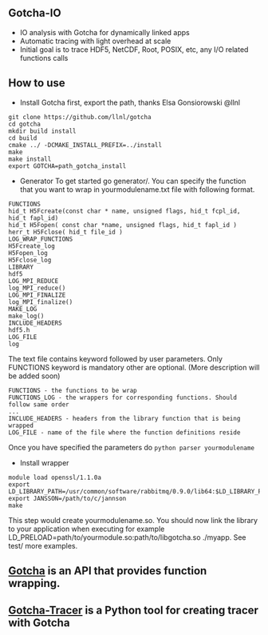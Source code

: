 ## Gotcha-IO
* IO analysis with Gotcha for dynamically linked apps
* Automatic tracing with light overhead at scale
* Initial goal is to trace HDF5, NetCDF, Root, POSIX, etc, any I/O related functions calls

## How to use
* Install Gotcha first, export the path, thanks Elsa Gonsiorowski @llnl 
```
git clone https://github.com/llnl/gotcha
cd gotcha
mkdir build install
cd build
cmake ../ -DCMAKE_INSTALL_PREFIX=../install
make
make install
export GOTCHA=path_gotcha_install
```

* Generator
To get started go generator/. You can specify the function that you want to wrap in yourmodulename.txt file with following format. 

```
FUNCTIONS
hid_t H5Fcreate(const char * name, unsigned flags, hid_t fcpl_id, hid_t fapl_id)
hid_t H5Fopen( const char *name, unsigned flags, hid_t fapl_id )
herr_t H5Fclose( hid_t file_id )
LOG_WRAP_FUNCTIONS
H5Fcreate_log
H5Fopen_log
H5Fclose_log
LIBRARY
hdf5
LOG_MPI_REDUCE
log_MPI_reduce()
LOG_MPI_FINALIZE
log_MPI_finalize()
MAKE_LOG
make_log()
INCLUDE_HEADERS
hdf5.h
LOG_FILE
log
```
The text file contains keyword followed by user parameters. Only FUNCTIONS keyword is mandatory other are optional. (More description will be added soon)
```
FUNCTIONS - the functions to be wrap
FUNCTIONS_LOG - the wrappers for corresponding functions. Should follow same order
...
INCLUDE_HEADERS - headers from the library function that is being wrapped
LOG_FILE - name of the file where the function definitions reside
```

Once you have specified the parameters do ``python parser yourmodulename``

* Install wrapper
```
module load openssl/1.1.0a
export LD_LIBRARY_PATH=/usr/common/software/rabbitmq/0.9.0/lib64:$LD_LIBRARY_PATH 
export JANSSON=/path/to/c/jannson
make 
```
This step would create yourmodulename.so. You should now link the library to your application when executing for example LD\_PRELOAD=path/to/yourmodule.so:path/to/libgotcha.so ./myapp. See test/ more examples.

## [Gotcha](https://gotcha.readthedocs.io/en/latest/#) is an API that provides function wrapping.

## [Gotcha-Tracer](https://github.com/llnl/GOTCHA-tracer) is a Python tool for creating tracer with Gotcha
